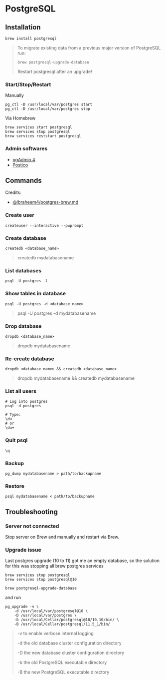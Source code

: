 # PostgreSQL

## Installation

```
brew install postgresql
```

>To migrate existing data from a previous major version of PostgreSQL run: 
>
>```
>brew postgresql-upgrade-database
>```
>
>Restart postgresql after an upgrade! 

### Start/Stop/Restart 

Manually 

```
pg_ctl -D /usr/local/var/postgres start
pg_ctl -D /usr/local/var/postgres stop
```

Via Homebrew

```
brew services start postgresql
brew services stop postgresql
brew services reststart postgresql
```

### Admin softwares
 
- [pgAdmin 4](https://www.pgadmin.org/download/pgadmin-4-macos/)
- [Postico](https://eggerapps.at/postico/)

## Commands

Credits: 

- [@ibraheem4/postgres-brew.md](https://gist.github.com/ibraheem4/ce5ccd3e4d7a65589ce84f2a3b7c23a3)

### Create user

```
createuser --interactive --pwprompt
```

### Create database

```
createdb <database_name>
```
>createdb mydatabasename

### List databases

```
psql -U postgres -l
```

### Show tables in database

```
psql -U postgres -d <database_name>
```
> psql -U postgres -d mydatabasename

### Drop database

```
dropdb <database_name>
```
>dropdb mydatabasename

### Re-create database

```
dropdb <database_name> && createdb <database_name>
```
> dropdb mydatabasename && createdb mydatabasename

### List all users

```
# Log into postgres
psql -d postgres

# Type:
\du
# or
\du+
```

### Quit psql

```
\q
```

### Backup

```
pg_dump mydatabasename > path/to/backupname
```

### Restore 

```
psql mydatabasename < path/to/backupname
```

## Troubleshooting

### Server not connected

Stop server on Brew and manually and restart via Brew.

### Upgrade issue

Last postgres upgrade (10 to 11) got me an empty database, so the solution for this was stopping all brew postgres services

```
brew services stop postgresql
brew services stop postgresql@10

brew postgresql-upgrade-database
```
and run

```
pg_upgrade -v \                                    
    -d /usr/local/var/postgresql@10 \
    -D /usr/local/var/postgres \
    -b /usr/local/Cellar/postgresql@10/10.10/bin/ \
    -B /usr/local/Cellar/postgresql/11.5_1/bin/
```
> -v to enable verbose internal logging
> 
> -d the old database cluster configuration directory
> 
> -D the new database cluster configuration directory
> 
> -b the old PostgreSQL executable directory
> 
> -B the new PostgreSQL executable directory
